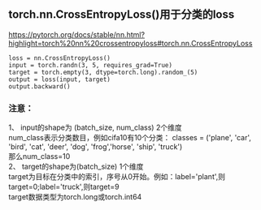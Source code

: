 ## torch.nn.CrossEntropyLoss()用于分类的loss  
https://pytorch.org/docs/stable/nn.html?highlight=torch%20nn%20crossentropyloss#torch.nn.CrossEntropyLoss  

    loss = nn.CrossEntropyLoss()  
    input = torch.randn(3, 5, requires_grad=True)  
    target = torch.empty(3, dtype=torch.long).random_(5)  
    output = loss(input, target)  
    output.backward()  
### 注意：
1、 input的shape为 (batch_size, num_class) 2个维度     
num_class表示分类数目，例如cifa10有10个分类：
classes = ('plane', 'car', 'bird', 'cat', 'deer', 'dog', 'frog','horse', 'ship', 'truck')  
那么num_class=10  
2、 target的shape为(batch_size)  1个维度   
target为目标在分类中的索引，序号从0开始。例如：label='plant',则target=0;label='truck',则target=9  
target数据类型为torch.long或torch.int64  
